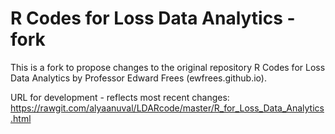 # R Codes for Loss Data Analytics - fork
This is a fork to propose changes to the original repository R Codes for Loss Data Analytics by Professor Edward Frees (ewfrees.github.io).  

URL for development - reflects most recent changes:  
https://rawgit.com/alyaanuval/LDARcode/master/R_for_Loss_Data_Analytics.html

